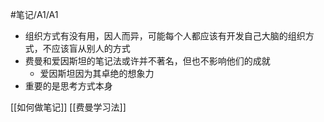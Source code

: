 #笔记/A1/A1

- 组织方式有没有用，因人而异，可能每个人都应该有开发自己大脑的组织方式，不应该盲从别人的方式
- 费曼和爱因斯坦的笔记法或许并不著名，但也不影响他们的成就
	- 爱因斯坦因为其卓绝的想象力
- 重要的是思考方式本身

[[如何做笔记]]
[[费曼学习法]]